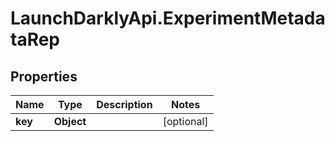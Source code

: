 # LaunchDarklyApi.ExperimentMetadataRep

## Properties

Name | Type | Description | Notes
------------ | ------------- | ------------- | -------------
**key** | **Object** |  | [optional] 


